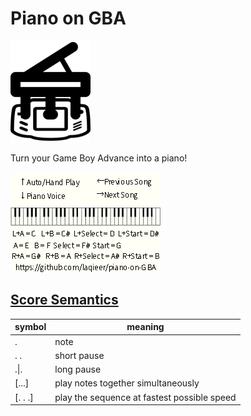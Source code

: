 # Piano on GBA

![logo](https://github.com/laqieer/piano-on-GBA/blob/main/logo.png)

Turn your Game Boy Advance into a piano!

![preview](https://github.com/laqieer/piano-on-GBA/blob/main/graphics/keyboard_61.png)

## [Score Semantics](https://virtualpiano.net/virtual-music-education/)

|symbol|meaning|
|---|---|
|.|note|
|. .|short pause|
|.&#124;.|long pause|
|[...]|play notes together simultaneously|
|[. . .]|play the sequence at fastest possible speed|
